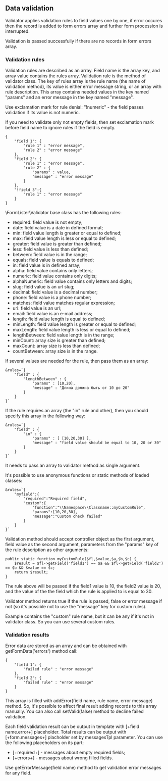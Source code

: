 ## Data validation

Validator applies validation rules to field values one by one, if error occures then the record is added to form errors array and further form procession is interrupted.

Validation is passed successfully if there are no records in form errors array. 

### Validation rules
Validation rules are described as an array. Field name is the array key, and array value contains the rules array. Validation rule is the method of validator class. The key of rules array is the rule name (the name of validation method), its value is either error message string, or an array with rule description. This array contains needed values in the key named "params" and an error message in the key named "message".

Use exclamation mark for rule denial: "!numeric" - the field passes validation if its value is not numeric.

If you need to validate only not empty fields, then set exclamation mark before field name to ignore rules if the field is empty.

```
{
    "field 1": {
        "rule 1" : "error message",
        "rule 2" : "error message"
    },
    "field 2": {
        "rule 1" : "error message",
        "rule 2" : {
            "params" : value,
            "message" : "error message"
        }
    },
    "!field 3":{
        "rule 1" : "error message"
    }
}
```
\FormLister\Validator base class has the following rules:

- required: field value is not empty;
- date: field value is a date in defined format;
- min: field value length is greater or equal to defined;
- max: field value length is less or equal to defined;
- greater: field value is greater than defined;
- less: field value is less than defined;
- between: field value is in the range;
- equals: field value is equals to defined;
- in: field value is in defined array;
- alpha: field value contains only letters;
- numeric: field value contains only digits;
- alphaNumeric: field value contains only letters and digits;
- slug: field value is an url slug;
- decimal: field value is a decimal number;
- phone: field value is a phone number;
- matches: field value matches regular expression;
- url: field value is an url;
- email: field value is an e-mail address;
- length: field value length is equal to defined;
- minLength: field value length is greater or equal to defined;
- maxLength: field value length is less or equal to defined;
- lengthBetween: field value length is in the range;
- minCount: array size is greater than defined;
- maxCount: array size is less than defined;
- countBetween: array size is in the range.

If several values are needed for the rule, then pass them as an array:
```
&rules=`{
    "field" : {
        "lengthBetween" : {
            "params" : [10,20],
            "message" : "Длина должна быть от 10 до 20"
        }
    }
}`
```

If the rule requires an array (the "in" rule and other), then you should specify this array in the following way:
```
&rules=`{
    "field" : {
        "in" : {
            "params" : [ [10,20,30] ],
            "message" : "field value should be equal to 10, 20 or 30"
        }
    }
}`
```

It needs to pass an array to validator method as single argument.

It's possible to use anonymous functions or static methods of loaded classes:
```
&rules=`{
    "myfield":{
        "required":"Required field",
        "custom":{
            "function":"\\Namespace\\Classname::myCustomRule",
            "params":[10,20,30],
            "message":"Custom check failed"
        }
    }
}`
```

Validation method should accept controller object as the first argument, field value as the second argument, parameters from the "params" key of the rule description as other arguments:
```
public static function myCustomRule($fl,$value,$a,$b,$c) {
    $result = $fl->getField('field1') == $a && $fl->getField('field2') == $b && $value == $c;
    return $result;
}
```
The rule above will be passed if the field1 value is 10, the field2 value is 20, and the value of the the field which the rule is applied to is equal to 30.

Validator method returns true if the rule is passed, false or error message if not (so it's possible not to use the "message" key for custom rules).

Example contains the "сustom" rule name, but it can be any if it's not in validator class. So you can use several custom rules.

### Validation results
Error data are stored as an array and can be obtained with getFormData('errors') method call:
```
{
    "field 1": {
        "failed rule" : "error message"
    },
    "field 2": {
        "failed rule" : "error message"
    }
}
```
This array is filled with addError(field name, rule name, error message) method. So, it's possible to affect final result adding records to this array manually. You can also call setValid(false) method to decline failed validation. 

Each field validation result can be output in template with [+field name.error+] placeholder. Total results can be output with [+form.messages+] placholder set by messagesTpl parameter. You can use the following placeholders on its part: 

- [+required+] - messages about empty required fields;
- [+errors+] - messages about wrong filled fields.

Use getErrorMessage(field name) method to get validation error messages for any field.
